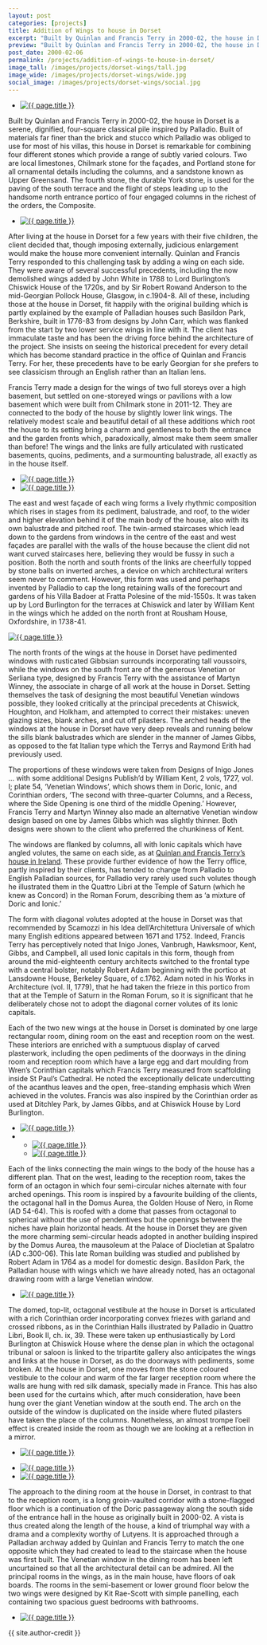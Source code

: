 ```yaml
---
layout: post
categories: [projects]
title: Addition of Wings to house in Dorset
excerpt: "Built by Quinlan and Francis Terry in 2000-02, the house in Dorset is a serene, dignified, four-square classical pile inspired by Palladio."
preview: "Built by Quinlan and Francis Terry in 2000-02, the house in Dorset is a serene, dignified, four-square classical pile inspired by Palladio. Built of materials far finer than brick and stucco it is remarkable for combining four different stones which provide a range of subtly varied colours."
post_date: 2000-02-06
permalink: /projects/addition-of-wings-to-house-in-dorset/
image_tall: /images/projects/dorset-wings/tall.jpg
image_wide: /images/projects/dorset-wings/wide.jpg
social_image: /images/projects/dorset-wings/social.jpg
---
```


<ul class="list">
	<li class="full">
		<a class="fancybox" rel="group" href="/images/projects/dorset-wings/01.jpg">
			<img src="/images/projects/dorset-wings/main.jpg" alt="{{ page.title }}" />
		</a>
	</li>
</ul>

<p>
	Built by Quinlan and Francis Terry in 2000-02, the house in Dorset is a serene, dignified, four-square classical pile inspired by Palladio. Built of materials far finer than the brick and stucco which Palladio was obliged to use for most of his villas, this house in Dorset is remarkable for combining four different stones which provide a range of subtly varied colours. Two are local limestones, Chilmark stone for the façades, and Portland stone for all ornamental details including the columns, and a sandstone known as Upper Greensand. The fourth stone, the durable York stone, is used for the paving of the south terrace and the flight of steps leading up to the handsome north entrance portico of four engaged columns in the richest of the orders, the Composite.
</p>

<ul class="list">
	<li class="full">
		<a class="fancybox" rel="group" href="/images/projects/dorset-wings/02.jpg">
			<img src="/images/projects/dorset-wings/thumbs/02.jpg" alt="{{ page.title }}" />
		</a>
	</li>
</ul>

<p>
	After living at the house in Dorset for a few years with their five children, the client decided that, though imposing externally, judicious enlargement would make the house more convenient internally. Quinlan and Francis Terry responded to this challenging task by adding a wing on each side. They were aware of several successful precedents, including the now demolished wings added by John White in 1788 to Lord Burlington’s Chiswick House of the 1720s, and by Sir Robert Rowand Anderson to the mid-Georgian Pollock House, Glasgow, in c.1904-8. All of these, including those at the house in Dorset, fit happily with the original building which is partly explained  by the example of Palladian houses such Basildon Park, Berkshire, built in 1776-83 from designs by John Carr, which was flanked from the start by two lower service wings in line with it. The client has immaculate taste and has been the driving force behind the architecture of the project. She insists on seeing the historical precedent for every detail which has become standard practice in the office of Quinlan and Francis Terry. For her, these precedents have to be early Georgian for she prefers to see classicism through an English rather than an Italian lens.
</p><p>
	Francis Terry made a design for the wings of two full storeys over a high basement, but settled on one-storeyed wings or pavilions with a low basement which were built from Chilmark stone in 2011-12. They are connected to the body of the house by slightly lower link wings. The relatively modest scale and beautiful detail of all these additions which root the house to its setting bring a charm and gentleness to both the entrance and the garden fronts which, paradoxically, almost make them seem smaller than before! The wings and the links are fully articulated with rusticated basements, quoins, pediments, and a surmounting balustrade, all exactly as in the house itself.
</p>

<ul class="list">
	<li class="half">
		<a class="fancybox" rel="group" href="/images/projects/dorset-wings/05.jpg">
			<img src="/images/projects/dorset-wings/thumbs/05.jpg" alt="{{ page.title }}" />
		</a>
	</li>
	<li class="half">
		<a class="fancybox" rel="group" href="/images/projects/dorset-wings/06.jpg">
			<img src="/images/projects/dorset-wings/thumbs/06.jpg" alt="{{ page.title }}" />
		</a>
	</li>
</ul>

<p>
	The east and west façade of each wing forms a lively rhythmic composition which rises in stages from its pediment, balustrade, and roof, to the wider and higher elevation behind it of the main body of the house, also with its own balustrade and pitched roof. The twin-armed staircases which lead down to the gardens from windows in the centre of the east and west façades are parallel with the walls of the house because the client did not want curved staircases here, believing they would be fussy in such a position. Both the north and south fronts of the links are cheerfully topped by stone balls on inverted arches, a device on which architectural writers seem never to comment. However, this form was used and perhaps invented by Palladio to cap the long retaining walls of the forecourt and gardens of his Villa Badoer at Fratta Polesine of the mid-1550s. It was taken up by Lord Burlington for the terraces at Chiswick and later by William Kent in the wings which he added on the north front at Rousham House, Oxfordshire, in 1738-41.
</p>

<a class="fancybox" rel="group" href="/images/projects/dorset-wings/04.jpg">
			<img src="/images/projects/dorset-wings/thumbs/04.jpg" alt="{{ page.title }}" class="half-inset" />
</a>

<p>
	The north fronts of the wings at the house in Dorset have pedimented windows with  rusticated Gibbsian surrounds incorporating tall voussoirs, while the windows on the south front are of the generous Venetian or Serliana type, designed by Francis Terry with the assistance of Martyn Winney, the associate in charge of all work at the house in Dorset. Setting themselves the task of designing the most beautiful Venetian windows possible, they looked critically at the principal precedents at Chiswick, Houghton, and Holkham, and attempted to correct their mistakes: uneven glazing sizes, blank arches, and cut off pilasters. The arched heads of the windows at the house in Dorset have very deep reveals and running below the sills blank balustrades which are slender in the manner of James Gibbs, as opposed to the fat Italian type which the Terrys and Raymond Erith had previously used. 
</p><p>
	The proportions of these windows were taken from Designs of Inigo Jones … with some additional Designs Publish’d by William Kent, 2 vols, 1727, vol. I; plate 54, ‘Venetian Windows’, which shows them in Doric, Ionic, and Corinthian orders, ‘The second with three-quarter Columns, and a Recess, where the Side Opening is one third of the middle Opening.’ However, Francis Terry and Martyn Winney also made an alternative Venetian window design based on one by James Gibbs which was slightly thinner. Both designs were shown to the client who preferred the chunkiness of Kent.
</p><p>
	The windows are flanked by columns, all with Ionic capitals which have angled volutes, the same on each side, as at <a href="/projects/house-in-ireland/">Quinlan and Francis Terry’s house in Ireland</a>. These provide further evidence of how the Terry office, partly inspired by their clients, has tended to change from Palladio to English Palladian sources, for Palladio very rarely used such volutes though he illustrated them in the Quattro Libri at the Temple of Saturn (which he knew as Concord) in the Roman Forum, describing them as ‘a mixture of Doric and Ionic.’ 
</p><p>
	The form with diagonal volutes adopted at the house in Dorset was that recommended by Scamozzi in his Idea dell’Architettura Universale of which many English editions appeared between 1671 and 1752. Indeed, Francis Terry has perceptively noted that Inigo Jones, Vanbrugh, Hawksmoor, Kent, Gibbs, and Campbell, all used Ionic capitals in this form, though from around the mid-eighteenth century architects switched to the frontal type with a central bolster, notably Robert Adam beginning with the portico at Lansdowne House, Berkeley Square, of c.1762. Adam noted in his Works in Architecture (vol. II, 1779), that he had taken the frieze in this portico from that at the Temple of Saturn in the Roman Forum, so it is significant that he deliberately chose not to adopt the diagonal corner volutes of its Ionic capitals.
</p><p>
	Each of the two new wings at the house in Dorset is dominated by one large rectangular room, dining room on the east and reception room on the west. These interiors are enriched with a sumptuous display of carved plasterwork, including the open pediments of the doorways in the dining room and reception room which have a large egg and dart moulding from Wren’s Corinthian capitals which Francis Terry measured from scaffolding inside St Paul’s Cathedral. He noted the exceptionally delicate undercutting of the acanthus leaves and the open, free-standing emphasis which Wren achieved in the volutes. Francis was also inspired by the Corinthian order as used at Ditchley Park, by James Gibbs, and at Chiswick House by Lord Burlington. 
</p>

<ul class="list">
	<li class="half">
		<a class="fancybox" rel="group" href="/images/projects/dorset-wings/08.jpg">
			<img src="/images/projects/dorset-wings/thumbs/08.jpg" alt="{{ page.title }}" />
		</a>
	</li>
	<li class="half">
		<ul class="list">
			<li class="full dorset-12">
				<a class="fancybox" rel="group" href="/images/projects/dorset-wings/12.jpg">
					<img src="/images/projects/dorset-wings/thumbs/12.jpg" alt="{{ page.title }}" />
				</a>
			</li>
		</ul>
		<ul class="list">
			<li class="full">
				<a class="fancybox" rel="group" href="/images/projects/dorset-wings/13.jpg">
					<img src="/images/projects/dorset-wings/thumbs/13.jpg" alt="{{ page.title }}" />
				</a>
			</li>
		</ul>
	</li>
</ul>

<p>
	Each of the links connecting the main wings to the body of the house has a different plan. That on the west, leading to the reception room, takes the form of an octagon in which four semi-circular niches alternate with four arched openings. This room is inspired by a favourite building of the clients, the octagonal hall in the Domus Aurea, the Golden House of Nero, in Rome (AD 54-64). This is roofed with a dome that passes from octagonal to spherical without the use of pendentives but the openings between the niches have plain horizontal heads. At the house in Dorset they are given the more charming semi-circular heads adopted in another building inspired by the Domus Aurea, the mausoleum at the Palace of Diocletian at Spalatro (AD c.300-06). This late Roman building was studied and published by Robert Adam in 1764 as a model for domestic design. Basildon Park, the Palladian house with wings which we have already noted, has an octagonal drawing room with a large Venetian window. 
</p>

<ul class="list">
	<li class="full">
		<a class="fancybox" rel="group" href="/images/projects/dorset-wings/07.jpg">
			<img src="/images/projects/dorset-wings/07.jpg" alt="{{ page.title }}" />
		</a>
	</li>
</ul>

<p>
	The domed, top-lit, octagonal vestibule at the house in Dorset is articulated with a rich Corinthian order incorporating convex friezes with garland and crossed ribbons, as in the Corinthian Halls illustrated by Palladio in Quattro Libri, Book II, ch. ix, 39. These were taken up enthusiastically by Lord Burlington at Chiswick House where the dense plan in which the octagonal tribunal or saloon is linked to the tripartite gallery also anticipates the wings and links at the house in Dorset, as do the doorways with pediments, some broken. At the house in Dorset, one moves from the stone coloured vestibule to the colour and warm of the far larger reception room where the walls are hung with red silk damask, specially made in France. This has also been used for the curtains which, after much consideration, have been hung over the giant Venetian window at the south end. The arch on the outside of the window is duplicated on the inside where fluted pilasters have taken the place of the columns. Nonetheless, an almost trompe l’oeil effect is created inside the room as though we are looking at a reflection in a mirror. 
</p>

<ul class="list">
	<li class="full">
		<a class="fancybox" rel="group" href="/images/projects/dorset-wings/14.jpg">
			<img src="/images/projects/dorset-wings/thumbs/14.jpg" alt="{{ page.title }}" />
		</a>
	</li>
</ul>
<ul class="list">
	<li class="half">
		<a class="fancybox" rel="group" href="/images/projects/dorset-wings/09.jpg">
			<img src="/images/projects/dorset-wings/thumbs/09.jpg" alt="{{ page.title }}" />
		</a>
	</li>
	<li class="half">
		<a class="fancybox" rel="group" href="/images/projects/dorset-wings/10.jpg">
			<img src="/images/projects/dorset-wings/thumbs/10.jpg" alt="{{ page.title }}" />
		</a>
	</li>
</ul>

<p>
	The approach to the dining room at the house in Dorset, in contrast to that to the reception room, is a long groin-vaulted corridor with a stone-flagged floor which is a continuation of the Doric passageway along the south side of the entrance hall in the house as originally built in 2000-02. A vista is thus created along the length of the house, a kind of triumphal way with a drama and a complexity worthy of Lutyens. It is approached through a Palladian archway added by Quinlan and Francis Terry to match the one opposite which they had created to lead to the staircase when the house was first built. The Venetian window in the dining room has been left uncurtained so that all the architectural detail can be admired. All the principal rooms in the wings, as in the main house, have floors of oak boards. The rooms in the semi-basement or lower ground floor below the two wings were designed by Kit Rae-Scott with simple panelling, each containing two spacious guest bedrooms with bathrooms.
</p>

<ul class="list">
	<li class="full">
		<a class="fancybox" rel="group" href="/images/projects/dorset-wings/03.jpg">
			<img src="/images/projects/dorset-wings/thumbs/03.jpg" alt="{{ page.title }}" />
		</a>
	</li>
</ul>
{{ site.author-credit }}